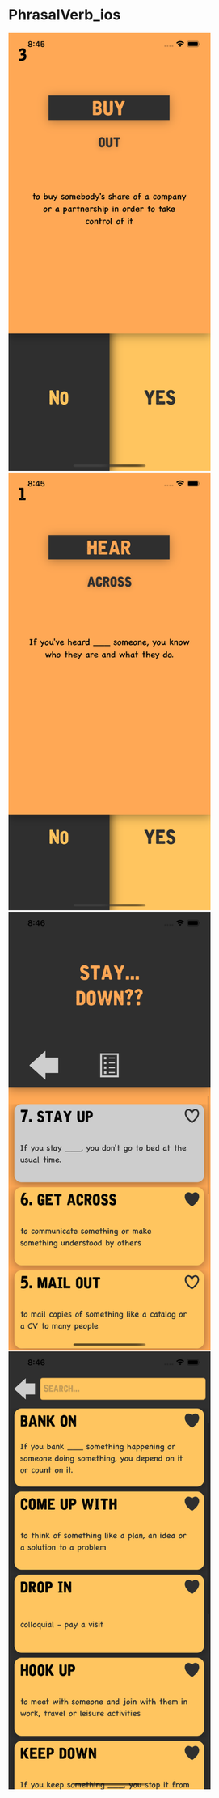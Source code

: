 # PhrasalVerb_ios 
<img src="sceeenShot/s1.png" alt="drawing" width="400"/> <img src="sceeenShot/s2.png" alt="drawing" width="400"/> 
<img src="sceeenShot/s3.png" alt="drawing" width="400"/> <img src="sceeenShot/s4.png" alt="drawing" width="400"/>
